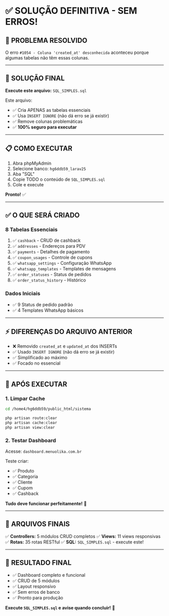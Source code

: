 # ✅ SOLUÇÃO DEFINITIVA - SEM ERROS!

## 🎯 PROBLEMA RESOLVIDO

O erro `#1054 - Coluna 'created_at' desconhecida` aconteceu porque algumas tabelas não têm essas colunas.

---

## 🚀 SOLUÇÃO FINAL

**Execute este arquivo:** `SQL_SIMPLES.sql`

Este arquivo:
- ✅ Cria APENAS as tabelas essenciais
- ✅ Usa `INSERT IGNORE` (não dá erro se já existir)
- ✅ Remove colunas problemáticas
- ✅ **100% seguro para executar**

---

## 📋 COMO EXECUTAR

1. Abra phpMyAdmin
2. Selecione banco: `hg6ddb59_larav25`
3. Aba "SQL"
4. Copie TODO o conteúdo de `SQL_SIMPLES.sql`
5. Cole e execute

**Pronto!** ✅

---

## ✅ O QUE SERÁ CRIADO

### 8 Tabelas Essenciais
1. ✅ `cashback` - CRUD de cashback
2. ✅ `addresses` - Endereços para PDV
3. ✅ `payments` - Detalhes de pagamento
4. ✅ `coupon_usages` - Controle de cupons
5. ✅ `whatsapp_settings` - Configuração WhatsApp
6. ✅ `whatsapp_templates` - Templates de mensagens
7. ✅ `order_statuses` - Status de pedidos
8. ✅ `order_status_history` - Histórico

### Dados Iniciais
- ✅ 9 Status de pedido padrão
- ✅ 4 Templates WhatsApp básicos

---

## ⚡ DIFERENÇAS DO ARQUIVO ANTERIOR

- ❌ Removido `created_at` e `updated_at` dos INSERTs
- ✅ Usado `INSERT IGNORE` (não dá erro se já existir)
- ✅ Simplificado ao máximo
- ✅ Focado no essencial

---

## 🎊 APÓS EXECUTAR

### 1. Limpar Cache
```bash
cd /home4/hg6ddb59/public_html/sistema

php artisan route:clear
php artisan cache:clear
php artisan view:clear
```

### 2. Testar Dashboard
Acesse: `dashboard.menuolika.com.br`

Teste criar:
- ✅ Produto
- ✅ Categoria
- ✅ Cliente
- ✅ Cupom
- ✅ Cashback

**Tudo deve funcionar perfeitamente!** 🎉

---

## 📁 ARQUIVOS FINAIS

✅ **Controllers:** 5 módulos CRUD completos
✅ **Views:** 11 views responsivas
✅ **Rotas:** 35 rotas RESTful
✅ **SQL:** `SQL_SIMPLES.sql` - execute este!

---

## 🎯 RESULTADO FINAL

- ✅ Dashboard completo e funcional
- ✅ CRUD de 5 módulos
- ✅ Layout responsivo
- ✅ Sem erros de banco
- ✅ Pronto para produção

**Execute `SQL_SIMPLES.sql` e avise quando concluir!** 🚀

